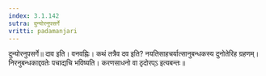 ```yaml
---
index: 3.1.142
sutra: दुन्योरनुपसर्गे
vritti: padamanjari
---
```


 दुन्योरनुपसर्गे॥ दाव इति। वनवह्निः। कथं तत्रैव दव इति? नयतिसाहचर्यात्सानुबन्धकस्य दुनोतेरिह ग्रहणम्। निरनुबन्धकाद्दवतेः पचाद्यचि भविष्यति। करणसाधनो वा ठृदोरप्ऽ इत्यबन्तः॥